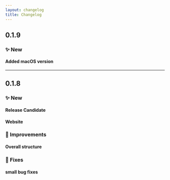 ```yaml
---
layout: changelog
title: Changelog
---
```

## __0.1.9__

### __✨ New__
#### Added macOS version

---

## __0.1.8__

### __✨ New__
#### Release Candidate
#### Website

### __💎 Improvements__
#### Overall structure

### __🐞 Fixes__
#### small bug fixes